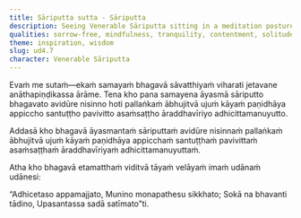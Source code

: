```yaml
---
title: Sāriputta sutta - Sāriputta
description: Seeing Venerable Sāriputta sitting in a meditation posture, content, secluded, disentangled and with energy aroused for cultivation of the mind, the Buddha expresses an inspired utterance.
qualities: sorrow-free, mindfulness, tranquility, contentment, solitude, rousing of energy, cultivation
theme: inspiration, wisdom
slug: ud4.7
character: Venerable Sāriputta
---
```


Evaṁ me sutaṁ—ekaṁ samayaṁ bhagavā sāvatthiyaṁ viharati jetavane anāthapiṇḍikassa ārāme. Tena kho pana samayena āyasmā sāriputto bhagavato avidūre nisinno hoti pallaṅkaṁ ābhujitvā ujuṁ kāyaṁ paṇidhāya appiccho santuṭṭho pavivitto asaṁsaṭṭho āraddhavīriyo adhicittamanuyutto.

Addasā kho bhagavā āyasmantaṁ sāriputtaṁ avidūre nisinnaṁ pallaṅkaṁ ābhujitvā ujuṁ kāyaṁ paṇidhāya appicchaṁ santuṭṭhaṁ pavivittaṁ asaṁsaṭṭhaṁ āraddhavīriyaṁ adhicittamanuyuttaṁ.

Atha kho bhagavā etamatthaṁ viditvā tāyaṁ velāyaṁ imaṁ udānaṁ udānesi:

“Adhicetaso appamajjato,
Munino monapathesu sikkhato;
Sokā na bhavanti tādino,
Upasantassa sadā satīmato”ti.
